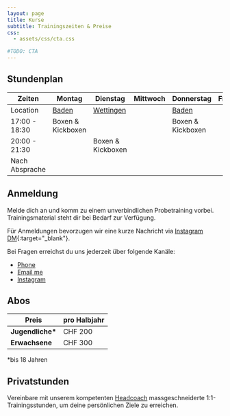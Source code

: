```yaml
---
layout: page
title: Kurse
subtitle: Trainingszeiten & Preise
css:
  - assets/css/cta.css

#TODO: CTA
---
```


## Stundenplan

| Zeiten | Montag | Dienstag | Mittwoch | Donnerstag | Freitag | Sa/So |
|--------|--------|----------|----------|------------|---------|---------|
| Location | [Baden](/pages/location/baden) | [Wettingen](/pages/location/wettingen) |  | [Baden](/pages/location/baden) |  | [Baden](/pages/location/baden) |
| 17:00 - 18:30 | Boxen & Kickboxen |  |  | Boxen & Kickboxen |  |  |
| 20:00 - 21:30 |  | Boxen & Kickboxen |  |  |  |  |
| Nach Absprache |  |  |  |  |  | Sparring |

## Anmeldung

Melde dich an und komm zu einem unverbindlichen Probetraining vorbei. Trainingsmaterial steht dir bei Bedarf zur Verfügung.

Für Anmeldungen bevorzugen wir eine kurze Nachricht via [Instagram DM](https://www.instagram.com/ma54gym){:target="_blank"}.

Bei Fragen erreichst du uns jederzeit über folgende Kanäle:

<ul class="list-inline text-center footer-links">
  <li class="list-inline-item">
    <a href="tel:+41763485653" title="Phone">
      <span class="fa-stack fa-lg" aria-hidden="true">
        <i class="fas fa-circle fa-stack-2x"></i>
        <i class="fas fa-phone fa-stack-1x fa-inverse"></i>
      </span>
      <span class="sr-only">Phone</span>
   </a>
  </li>
  <li class="list-inline-item">
    <a href="mailto:masagymwettingen@gmail.com" title="Email me">
      <span class="fa-stack fa-lg" aria-hidden="true">
        <i class="fas fa-circle fa-stack-2x"></i>
        <i class="fas fa-envelope fa-stack-1x fa-inverse"></i>
      </span>
      <span class="sr-only">Email me</span>
   </a>
  </li>
  <li class="list-inline-item">
    <a href="https://www.instagram.com/ma54gym" title="Instagram">
      <span class="fa-stack fa-lg" aria-hidden="true">
        <i class="fas fa-circle fa-stack-2x"></i>
        <i class="fab fa-instagram fa-stack-1x fa-inverse"></i>
      </span>
      <span class="sr-only">Instagram</span>
   </a>
  </li>
 </ul>

## Abos

|  Preis           | pro Halbjahr |
|------------------|--------------|
| __Jugendliche*__ | CHF 200      |
| __Erwachsene__   | CHF 300      |

*bis 18 Jahren

## Privatstunden

Vereinbare mit unserem kompetenten [Headcoach](/pages/about/trainers) massgeschneiderte 1:1-Trainingsstunden, um deine persönlichen Ziele zu erreichen.
